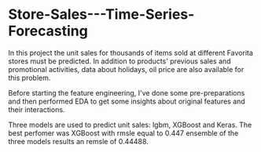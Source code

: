 # Store-Sales---Time-Series-Forecasting
In this project  the unit sales for thousands of items sold at different Favorita stores must be predicted. In addition to products' previous sales and promotional activities, data about holidays, oil price are also available for this problem.

Before starting the feature engineering, I've done some pre-preparations and then performed EDA to get some insights about original features and their interactions.

Three models are used to predict unit sales: lgbm, XGBoost and Keras. The best perfomer was XGBoost with rmsle equal to 0.447
ensemble of the three models results an remsle of 0.44488.

